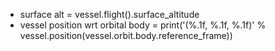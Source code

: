 - surface alt = vessel.flight().surface_altitude
- vessel position wrt orbital body = print('(%.1f, %.1f, %.1f)' % vessel.position(vessel.orbit.body.reference_frame))